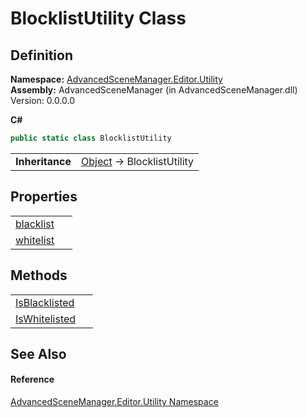 # BlocklistUtility Class




## Definition
**Namespace:** <a href="N_AdvancedSceneManager_Editor_Utility">AdvancedSceneManager.Editor.Utility</a>  
**Assembly:** AdvancedSceneManager (in AdvancedSceneManager.dll) Version: 0.0.0.0

**C#**
``` C#
public static class BlocklistUtility
```

<table><tr><td><strong>Inheritance</strong></td><td><a href="https://learn.microsoft.com/dotnet/api/system.object" target="_blank" rel="noopener noreferrer">Object</a>  →  BlocklistUtility</td></tr>
</table>



## Properties
<table>
<tr>
<td><a href="P_AdvancedSceneManager_Editor_Utility_BlocklistUtility_blacklist">blacklist</a></td>
<td> </td></tr>
<tr>
<td><a href="P_AdvancedSceneManager_Editor_Utility_BlocklistUtility_whitelist">whitelist</a></td>
<td> </td></tr>
</table>

## Methods
<table>
<tr>
<td><a href="M_AdvancedSceneManager_Editor_Utility_BlocklistUtility_IsBlacklisted">IsBlacklisted</a></td>
<td> </td></tr>
<tr>
<td><a href="M_AdvancedSceneManager_Editor_Utility_BlocklistUtility_IsWhitelisted">IsWhitelisted</a></td>
<td> </td></tr>
</table>

## See Also


#### Reference
<a href="N_AdvancedSceneManager_Editor_Utility">AdvancedSceneManager.Editor.Utility Namespace</a>  
